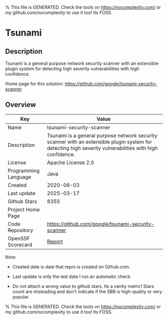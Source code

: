 
% This file is GENERATED. Check the tools on https://nocomplexity.com/ or my github.com/nocomplexity to use it too! Its FOSS. 

# Tsunami

## Description 

Tsunami is a general purpose network security scanner with an extensible plugin system for detecting high severity vulnerabilities with high confidence. 

Home page for this solution: https://github.com/google/tsunami-security-scanner 

## Overview 

| Key | Value |
| --- | --- |
| Name | tsunami-security-scanner |
| Description | Tsunami is a general purpose network security scanner with an extensible plugin system for detecting high severity vulnerabilities with high confidence. |
| License | Apache License 2.0 |
| Programming Language | Java |
| Created | 2020-06-03 |
| Last update | 2025-03-17 |
| Github Stars | 8355 |
| Project Home Page |  |
| Code Repository | https://github.com/google/tsunami-security-scanner |
| OpenSSF Scorecard | [Report](https://securityscorecards.dev/viewer/?uri=github.com/google/tsunami-security-scanner) |

Note:
 - Created date is date that repro is created on Github.com. 

- Last update is only the last date I run an automatic check. 

- Do not attach a wrong value to github stars. Its a vanity metric! Stars count are misleading and 
don't indicate if the SBB is high-quality or very popular.

% This file is GENERATED. Check the tools on https://nocomplexity.com/ or my github.com/nocomplexity to use it too! Its FOSS. 

